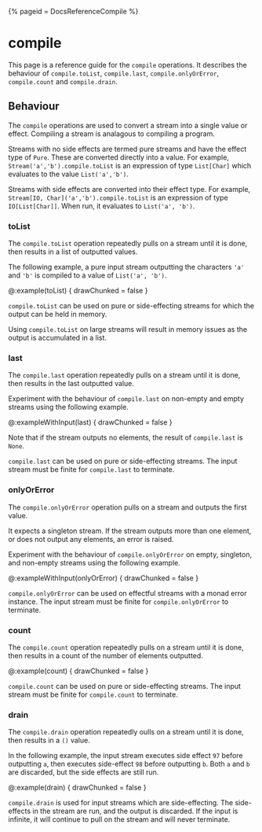 {%
  pageid = DocsReferenceCompile
%}

# compile

This page is a reference guide for the `compile` operations. It describes the behaviour of `compile.toList`, `compile.last`, `compile.onlyOrError`, `compile.count` and `compile.drain`.

## Behaviour

The `compile` operations are used to convert a stream into a single value or effect. Compiling a stream is analagous to compiling a program.

Streams with no side effects are termed pure streams and have the effect type of `Pure`. These are converted directly into a value. For example, `Stream('a','b').compile.toList` is an expression of type `List[Char]` which evaluates to the value `List('a','b')`.

Streams with side effects are converted into their effect type. For example, `Stream[IO, Char]('a','b').compile.toList` is an expression of type `IO[List[Char]]`. When run, it evaluates to `List('a', 'b')`.

### toList

The `compile.toList` operation repeatedly pulls on a stream until it is done, then results in a list of outputted values.

The following example, a pure input stream outputting the characters `'a'` and `'b'` is compiled to a value of `List('a', 'b')`.

@:example(toList) {
  drawChunked = false
}


`compile.toList` can be used on pure or side-effecting streams for which the output can be held in memory.

Using `compile.toList` on large streams will result in memory issues as the output is accumulated in a list.

### last

The `compile.last` operation repeatedly pulls on a stream until it is done, then results in the last outputted value.

Experiment with the behaviour of `compile.last` on non-empty and empty streams using the following example.

@:exampleWithInput(last) {
  drawChunked = false
}

Note that if the stream outputs no elements, the result of `compile.last` is `None`.

`compile.last` can be used on pure or side-effecting streams. The input stream must be finite for `compile.last` to terminate.


### onlyOrError

The `compile.onlyOrError` operation pulls on a stream and outputs the first value.

It expects a singleton stream. If the stream outputs more than one element, or does not output any elements, an error is raised. 

Experiment with the behaviour of `compile.onlyOrError` on empty, singleton, and non-empty streams using the following example.

@:exampleWithInput(onlyOrError) {
  drawChunked = false
}

`compile.onlyOrError` can be used on effectful streams with a monad error instance. The input stream must be finite for `compile.onlyOrError` to terminate.

### count

The `compile.count` operation repeatedly pulls on a stream until it is done, then results in a count of the number of elements outputted.

@:example(count) {
  drawChunked = false
}

`compile.count` can be used on pure or side-effecting streams. The input stream must be finite for `compile.count` to terminate.

### drain

The `compile.drain` operation repeatedly oulls on a stream until it is done, then results in a `()` value.

In the following example, the input stream executes side effect `97` before outputting `a`, then executes side-effect `98` before outputting `b`. Both `a` and `b` are discarded, but the side effects are still run.

@:example(drain) {
  drawChunked = false
}

`compile.drain` is used for input streams which are side-effecting. The side-effects in the stream are run, and the output is discarded. If the input is infinite, it will continue to pull on the stream and will never terminate.
